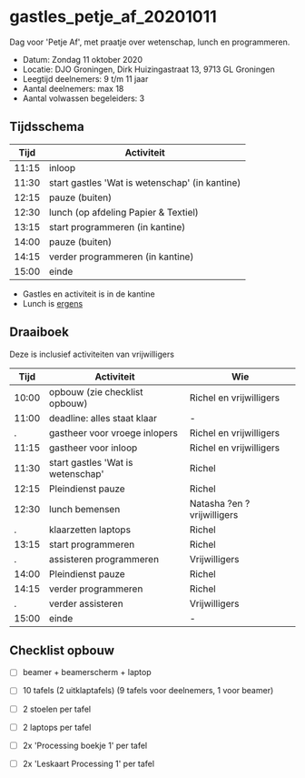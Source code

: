 # gastles_petje_af_20201011

Dag voor 'Petje Af', met praatje over wetenschap, lunch en programmeren.

 * Datum: Zondag 11 oktober 2020
 * Locatie: DJO Groningen, Dirk Huizingastraat 13, 9713 GL Groningen
 * Leegtijd deelnemers: 9 t/m 11 jaar
 * Aantal deelnemers: max 18
 * Aantal volwassen begeleiders: 3

## Tijdsschema

Tijd |Activiteit
-----|---------------------------------
11:15|inloop                        
11:30|start gastles 'Wat is wetenschap' (in kantine)
12:15|pauze (buiten)
12:30|lunch (op afdeling Papier & Textiel)
13:15|start programmeren (in kantine)
14:00|pauze (buiten)
14:15|verder programmeren (in kantine)
15:00|einde

 * Gastles en activiteit is in de kantine
 * Lunch is [ergens](https://github.com/richelbilderbeek/gastles_petje_af_20201011/issues/1)

## Draaiboek

Deze is inclusief activiteiten van vrijwilligers

Tijd |Activiteit                        |Wie                    
-----|----------------------------------|-----------------------
10:00|opbouw (zie checklist opbouw)     |Richel en vrijwilligers
11:00|deadline: alles staat klaar       |-
.    |gastheer voor vroege inlopers     |Richel en vrijwilligers
11:15|gastheer voor inloop              |Richel en vrijwilligers
11:30|start gastles 'Wat is wetenschap' |Richel
12:15|Pleindienst pauze                 |Richel
12:30|lunch bemensen                    |Natasha ?en ?vrijwilligers
.    |klaarzetten laptops               |Richel
13:15|start programmeren                |Richel
.    |assisteren programmeren           |Vrijwilligers
14:00|Pleindienst pauze                 |Richel
14:15|verder programmeren               |Richel
.    |verder assisteren                 |Vrijwilligers
15:00|einde                             |-

## Checklist opbouw

 * [ ] beamer + beamerscherm + laptop
 * [ ] 10 tafels (2 uitklaptafels) (9 tafels voor deelnemers, 1 voor beamer)
 * [ ] 2 stoelen per tafel
 * [ ] 2 laptops per tafel
 * [ ] 2x 'Processing boekje 1' per tafel
 * [ ] 2x 'Leskaart Processing 1' per tafel

